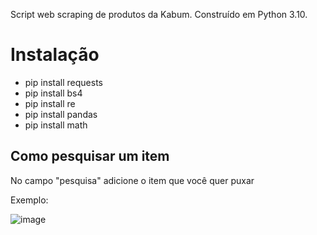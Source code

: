 Script web scraping de produtos da Kabum. Construído em Python 3.10.

# Instalação

- pip install requests
- pip install bs4
- pip install re
- pip install pandas
- pip install math

## Como pesquisar um item

No campo "pesquisa" adicione o item que você quer puxar

Exemplo:

![image](https://user-images.githubusercontent.com/114688883/223713951-70798f6a-1c0f-478d-bdbd-5492e4714dcb.png)
